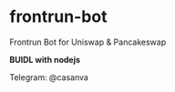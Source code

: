 # frontrun-bot
Frontrun Bot for Uniswap &amp; Pancakeswap


**BUIDL with nodejs**

Telegram: @casanva
